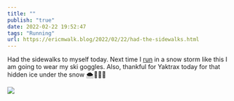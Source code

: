 ```yaml
---
title: ""
publish: "true"
date: 2022-02-22 19:52:47
tags: "Running"
url: https://ericmwalk.blog/2022/02/22/had-the-sidewalks.html
---
```


Had the sidewalks to myself today. Next time I [run](http://www.strava.com/activities/6722457505) in a snow storm like this I am going to wear my ski goggles. Also, thankful for Yaktrax today for that hidden ice under the snow 🌨🏃🏻‍♂️


![](https://ericmwalk.blog/uploads/2022/7b4f73ab1b.jpg)